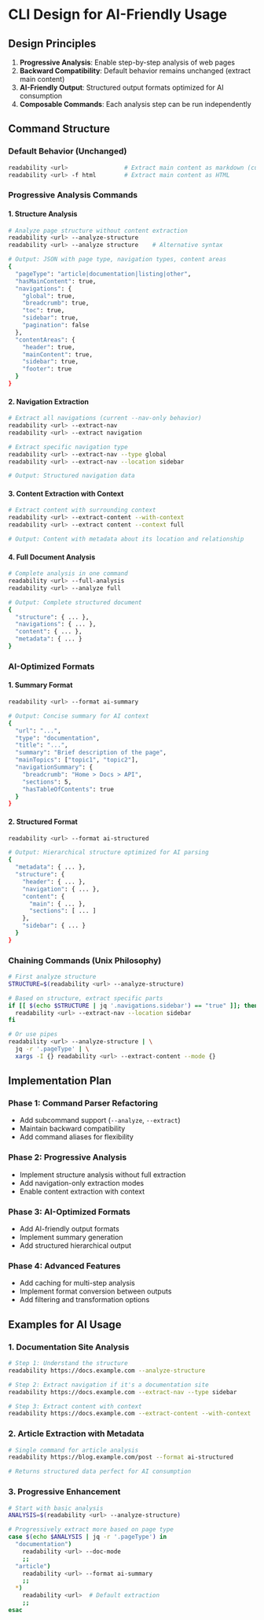 # CLI Design for AI-Friendly Usage

## Design Principles

1. **Progressive Analysis**: Enable step-by-step analysis of web pages
2. **Backward Compatibility**: Default behavior remains unchanged (extract main content)
3. **AI-Friendly Output**: Structured output formats optimized for AI consumption
4. **Composable Commands**: Each analysis step can be run independently

## Command Structure

### Default Behavior (Unchanged)
```bash
readability <url>                # Extract main content as markdown (current behavior)
readability <url> -f html        # Extract main content as HTML
```

### Progressive Analysis Commands

#### 1. Structure Analysis
```bash
# Analyze page structure without content extraction
readability <url> --analyze-structure
readability <url> --analyze structure    # Alternative syntax

# Output: JSON with page type, navigation types, content areas
{
  "pageType": "article|documentation|listing|other",
  "hasMainContent": true,
  "navigations": {
    "global": true,
    "breadcrumb": true,
    "toc": true,
    "sidebar": true,
    "pagination": false
  },
  "contentAreas": {
    "header": true,
    "mainContent": true,
    "sidebar": true,
    "footer": true
  }
}
```

#### 2. Navigation Extraction
```bash
# Extract all navigations (current --nav-only behavior)
readability <url> --extract-nav
readability <url> --extract navigation

# Extract specific navigation type
readability <url> --extract-nav --type global
readability <url> --extract-nav --location sidebar

# Output: Structured navigation data
```

#### 3. Content Extraction with Context
```bash
# Extract content with surrounding context
readability <url> --extract-content --with-context
readability <url> --extract content --context full

# Output: Content with metadata about its location and relationship
```

#### 4. Full Document Analysis
```bash
# Complete analysis in one command
readability <url> --full-analysis
readability <url> --analyze full

# Output: Complete structured document
{
  "structure": { ... },
  "navigations": { ... },
  "content": { ... },
  "metadata": { ... }
}
```

### AI-Optimized Formats

#### 1. Summary Format
```bash
readability <url> --format ai-summary

# Output: Concise summary for AI context
{
  "url": "...",
  "type": "documentation",
  "title": "...",
  "summary": "Brief description of the page",
  "mainTopics": ["topic1", "topic2"],
  "navigationSummary": {
    "breadcrumb": "Home > Docs > API",
    "sections": 5,
    "hasTableOfContents": true
  }
}
```

#### 2. Structured Format
```bash
readability <url> --format ai-structured

# Output: Hierarchical structure optimized for AI parsing
{
  "metadata": { ... },
  "structure": {
    "header": { ... },
    "navigation": { ... },
    "content": {
      "main": { ... },
      "sections": [ ... ]
    },
    "sidebar": { ... }
  }
}
```

### Chaining Commands (Unix Philosophy)

```bash
# First analyze structure
STRUCTURE=$(readability <url> --analyze-structure)

# Based on structure, extract specific parts
if [[ $(echo $STRUCTURE | jq '.navigations.sidebar') == "true" ]]; then
  readability <url> --extract-nav --location sidebar
fi

# Or use pipes
readability <url> --analyze-structure | \
  jq -r '.pageType' | \
  xargs -I {} readability <url> --extract-content --mode {}
```

## Implementation Plan

### Phase 1: Command Parser Refactoring
- Add subcommand support (`--analyze`, `--extract`)
- Maintain backward compatibility
- Add command aliases for flexibility

### Phase 2: Progressive Analysis
- Implement structure analysis without full extraction
- Add navigation-only extraction modes
- Enable content extraction with context

### Phase 3: AI-Optimized Formats
- Add AI-friendly output formats
- Implement summary generation
- Add structured hierarchical output

### Phase 4: Advanced Features
- Add caching for multi-step analysis
- Implement format conversion between outputs
- Add filtering and transformation options

## Examples for AI Usage

### 1. Documentation Site Analysis
```bash
# Step 1: Understand the structure
readability https://docs.example.com --analyze-structure

# Step 2: Extract navigation if it's a documentation site
readability https://docs.example.com --extract-nav --type sidebar

# Step 3: Extract content with context
readability https://docs.example.com --extract-content --with-context
```

### 2. Article Extraction with Metadata
```bash
# Single command for article analysis
readability https://blog.example.com/post --format ai-structured

# Returns structured data perfect for AI consumption
```

### 3. Progressive Enhancement
```bash
# Start with basic analysis
ANALYSIS=$(readability <url> --analyze-structure)

# Progressively extract more based on page type
case $(echo $ANALYSIS | jq -r '.pageType') in
  "documentation")
    readability <url> --doc-mode
    ;;
  "article")
    readability <url> --format ai-summary
    ;;
  *)
    readability <url>  # Default extraction
    ;;
esac
```